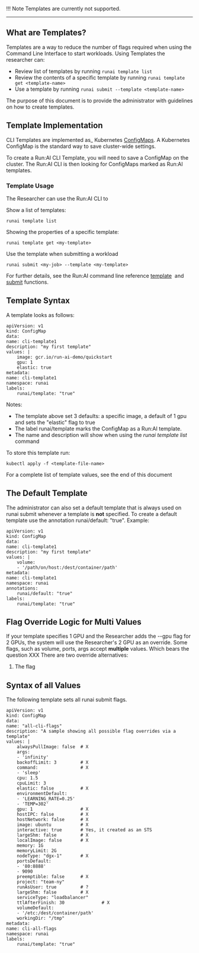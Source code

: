 !!! Note
    Templates are currently not supported. 

---

## What are Templates?

Templates are a way to reduce the number of flags required when using the Command Line Interface to start workloads. Using Templates the researcher can:

*   Review list of templates by running ``runai template list``
*   Review the contents of a specific template by running ``runai template get <template-name>``
*   Use a template by running ``runai submit --template <template-name>``

The purpose of this document is to provide the administrator with guidelines on how to create templates.

## Template Implementation

CLI Templates are implemented as_ Kubernetes <a href="https://kubernetes.io/docs/tasks/configure-pod-container/configure-pod-configmap/" target="_self">ConfigMaps</a>. A Kubernetes ConfigMap is the standard way to save cluster-wide settings.

To create a Run:AI CLI Template, you will need to save a ConfigMap on the cluster. The Run:AI CLI is then looking for ConfigMaps marked as Run:AI templates.

### Template Usage

The Researcher can use the Run:AI CLI to

Show a list of templates:

    runai template list

Showing the properties of a specific template:

    runai template get <my-template>

Use the template when submitting a workload

    runai submit <my-job> --template <my-template>

For further details, see the Run:AI command line reference <a href="https://support.run.ai/hc/en-us/articles/360011548039-runai-template" target="_self">template</a>&nbsp;&nbsp;and <a href="https://support.run.ai/hc/en-us/articles/360011436120-runai-submit" target="_self">submit</a> functions.

## Template Syntax

A template looks as follows:

    apiVersion: v1
    kind: ConfigMap
    data:
    name: cli-template1
    description: "my first template"
    values: |
        image: gcr.io/run-ai-demo/quickstart
        gpu: 1
        elastic: true
    metadata:
    name: cli-template1
    namespace: runai
    labels:
        runai/template: "true"

Notes:

*   The template above set 3 defaults: a specific image, a default of 1 gpu and sets the "elastic" flag to true
*   The label runai/template marks the ConfigMap as a Run:AI template.
*   The name and description will show when using the _runai template list_ command

To store this template run:

    kubectl apply -f <template-file-name>

For a complete list of template values, see the end of this document

## The Default Template

The administrator can also set a default template that is always used on runai submit whenever a template is __not__ specified. To create a default template use the annotation runai/default: "true". Example:

    apiVersion: v1
    kind: ConfigMap
    data:
    name: cli-template1
    description: "my first template"
    values: |
        volume:
        - '/path/on/host:/dest/container/path'
    metadata:
    name: cli-template1
    namespace: runai
    annotations:
        runai/default: "true"
    labels:
        runai/template: "true"

## Flag Override Logic for Multi Values

If your template specifies 1 GPU and the Researcher adds the --gpu flag for 2 GPUs, the system will use the Researcher's 2 GPU as an override. 
Some flags, such as volume, ports, args accept __multiple__ values. Which bears the question XXX There are two override alternatives:

1. The flag

## Syntax of all Values

The following template sets all runai submit flags.

    apiVersion: v1
    kind: ConfigMap
    data:
    name: "all-cli-flags"
    description: "A sample showing all possible flag overrides via a template"
    values: |
        alwaysPullImage: false  # X
        args:                   
        - 'infinity'
        backoffLimit: 3         # X
        command:                # X
        - 'sleep'
        cpu: 1.5                
        cpuLimit: 3             
        elastic: false          # X
        environmentDefault:     
        - 'LEARNING_RATE=0.25'
        - 'TEMP=302'
        gpu: 1                  # X
        hostIPC: false          # X           
        hostNetwork: false      # X        
        image: ubuntu           # X
        interactive: true       # Yes, it created as an STS
        largeShm: false         # X              
        localImage: false       # X
        memory: 1G              
        memoryLimit: 2G         
        nodeType: "dgx-1"       # X   
        portsDefault:           
        - '80:8888'             
        - 9090
        preemptible: false      # X
        project: "team-ny"      
        runAsUser: true         # ?
        largeShm: false         # X
        serviceType: "loadbalancer"    
        ttlAfterFinish: 30              # X
        volumeDefault:                  
        - '/etc:/dest/container/path'   
        workingDir: "/tmp"              
    metadata:
    name: cli-all-flags
    namespace: runai
    labels:
        runai/template: "true"